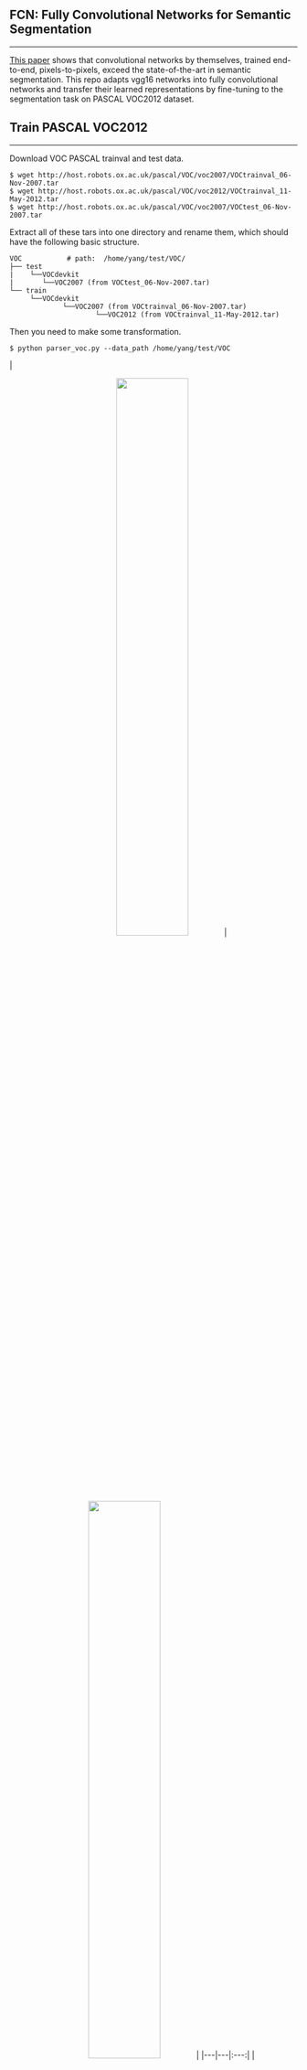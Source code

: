 ## FCN: Fully Convolutional Networks for Semantic Segmentation
--------------------
 [This paper](https://arxiv.org/abs/1411.4038) shows that convolutional networks by themselves, trained end-to-end, pixels-to-pixels, exceed the state-of-the-art in semantic segmentation. This repo adapts vgg16 networks into fully convolutional networks and transfer their learned representations by fine-tuning to the segmentation task on PASCAL VOC2012 dataset. 

## Train PASCAL VOC2012
--------------------
Download VOC PASCAL trainval and test data. 
```bashrc
$ wget http://host.robots.ox.ac.uk/pascal/VOC/voc2007/VOCtrainval_06-Nov-2007.tar
$ wget http://host.robots.ox.ac.uk/pascal/VOC/voc2012/VOCtrainval_11-May-2012.tar
$ wget http://host.robots.ox.ac.uk/pascal/VOC/voc2007/VOCtest_06-Nov-2007.tar
```
Extract all of these tars into one directory and rename them, which should have the following basic structure.
```bashrc
VOC           # path:  /home/yang/test/VOC/
├── test
|    └──VOCdevkit
|       └──VOC2007 (from VOCtest_06-Nov-2007.tar)
└── train
     └──VOCdevkit
             └──VOC2007 (from VOCtrainval_06-Nov-2007.tar)
                     └──VOC2012 (from VOCtrainval_11-May-2012.tar)
```
Then you need to make some transformation.
```bashrc
$ python parser_voc.py --data_path /home/yang/test/VOC
```

|<p align="center">
    <img width="50%" src="https://user-images.githubusercontent.com/30433053/66732790-d4d56680-ee8f-11e9-9120-07b0e8aa53d4.jpg" style="max-width:50%;">|<p align="center">
    <img width="50%" src="https://user-images.githubusercontent.com/30433053/66732790-d4d56680-ee8f-11e9-9120-07b0e8aa53d4.jpg" style="https://user-images.githubusercontent.com/30433053/66732795-da32b100-ee8f-11e9-9d85-f0ddba7a3ab1.jpg" style="max-width:50%;">|
|---|---|:---:|
|<p align="center">
    <img width="50%" src="https://user-images.githubusercontent.com/30433053/66732790-d4d56680-ee8f-11e9-9120-07b0e8aa53d4.jpg" style="max-width:50%;">
    </a>
</p>|![weibo-logo](https://github.com/YunYang1994/SphereFace/blob/master/image/original_softmax.png)|<p align="center">
    <img width="50%" src="https://user-images.githubusercontent.com/30433053/66732790-d4d56680-ee8f-11e9-9120-07b0e8aa53d4.jpg" style="max-width:50%;">
    </a>
</p>|
|m<p align="center">
    <img width="50%" src="https://user-images.githubusercontent.com/30433053/66732790-d4d56680-ee8f-11e9-9120-07b0e8aa53d4.jpg" style="max-width:50%;">
    </a>
</p>|![weibo-logo](https://github.com/YunYang1994/SphereFace/blob/master/image/modified_softmax.png)|<p align="center">
    <img width="50%" src="https://user-images.githubusercontent.com/30433053/66732790-d4d56680-ee8f-11e9-9120-07b0e8aa53d4.jpg" style="max-width:50%;">
    </a>
</p>|
|<p align="center">
    <img width="50%" src="https://user-images.githubusercontent.com/30433053/66732790-d4d56680-ee8f-11e9-9120-07b0e8aa53d4.jpg" style="max-width:50%;">
    </a>
</p>|!<p align="center">
    <img width="50%" src="https://user-images.githubusercontent.com/30433053/66732790-d4d56680-ee8f-11e9-9120-07b0e8aa53d4.jpg" style="max-width:50%;">
    </a>
</p>|<p align="center">
    <img width="50%" src="https://user-images.githubusercontent.com/30433053/66732790-d4d56680-ee8f-11e9-9120-07b0e8aa53d4.jpg" style="max-width:50%;">
    </a>
</p>|


